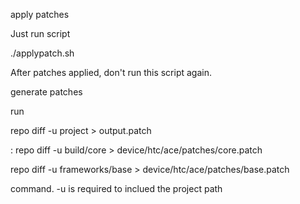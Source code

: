 apply patches

Just run script 

./applypatch.sh

After patches applied, don't run this script again.

generate patches

run 

repo diff -u project > output.patch

:
repo diff -u build/core > device/htc/ace/patches/core.patch

repo diff -u frameworks/base > device/htc/ace/patches/base.patch

command. -u is required to inclued the project path
